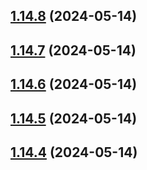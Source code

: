 ## [1.14.8](https://github.com/msobiecki/algorithm/compare/v1.14.7...v1.14.8) (2024-05-14)



## [1.14.7](https://github.com/msobiecki/algorithm/compare/v1.14.6...v1.14.7) (2024-05-14)



## [1.14.6](https://github.com/msobiecki/algorithm/compare/v1.14.5...v1.14.6) (2024-05-14)



## [1.14.5](https://github.com/msobiecki/algorithm/compare/v1.14.4...v1.14.5) (2024-05-14)



## [1.14.4](https://github.com/msobiecki/algorithm/compare/v1.14.3...v1.14.4) (2024-05-14)



